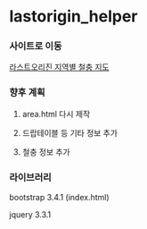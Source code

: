 # lastorigin_helper

### 사이트로 이동

<a href="https://lastoriginmap.github.io/" target="_newtab">라스트오리진 지역별 철충 지도</a>

### 향후 계획

1. area.html 다시 제작

2. 드랍테이블 등 기타 정보 추가

3. 철충 정보 추가

### 라이브러리

bootstrap 3.4.1 (index.html)

jquery 3.3.1